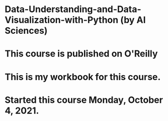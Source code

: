 # Data-Understanding-and-Data-Visualization-with-Python (by AI Sciences)

# This course is published on O'Reilly

# This is my workbook for this course. 

# Started this course Monday, October 4, 2021.

